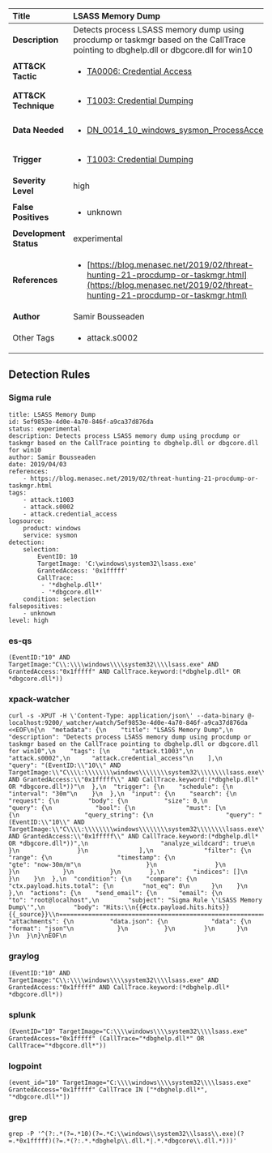 | Title                    | LSASS Memory Dump       |
|:-------------------------|:------------------|
| **Description**          | Detects process LSASS memory dump using procdump or taskmgr based on the CallTrace pointing to dbghelp.dll or dbgcore.dll for win10 |
| **ATT&amp;CK Tactic**    |  <ul><li>[TA0006: Credential Access](https://attack.mitre.org/tactics/TA0006)</li></ul>  |
| **ATT&amp;CK Technique** | <ul><li>[T1003: Credential Dumping](https://attack.mitre.org/techniques/T1003)</li></ul>  |
| **Data Needed**          | <ul><li>[DN_0014_10_windows_sysmon_ProcessAccess](../Data_Needed/DN_0014_10_windows_sysmon_ProcessAccess.md)</li></ul>  |
| **Trigger**              | <ul><li>[T1003: Credential Dumping](../Triggers/T1003.md)</li></ul>  |
| **Severity Level**       | high |
| **False Positives**      | <ul><li>unknown</li></ul>  |
| **Development Status**   | experimental |
| **References**           | <ul><li>[https://blog.menasec.net/2019/02/threat-hunting-21-procdump-or-taskmgr.html](https://blog.menasec.net/2019/02/threat-hunting-21-procdump-or-taskmgr.html)</li></ul>  |
| **Author**               | Samir Bousseaden |
| Other Tags           | <ul><li>attack.s0002</li></ul> | 

## Detection Rules

### Sigma rule

```
title: LSASS Memory Dump
id: 5ef9853e-4d0e-4a70-846f-a9ca37d876da
status: experimental
description: Detects process LSASS memory dump using procdump or taskmgr based on the CallTrace pointing to dbghelp.dll or dbgcore.dll for win10
author: Samir Bousseaden
date: 2019/04/03
references:
    - https://blog.menasec.net/2019/02/threat-hunting-21-procdump-or-taskmgr.html
tags:
    - attack.t1003
    - attack.s0002
    - attack.credential_access
logsource:
    product: windows
    service: sysmon
detection:
    selection:
        EventID: 10
        TargetImage: 'C:\windows\system32\lsass.exe'
        GrantedAccess: '0x1fffff'
        CallTrace:
         - '*dbghelp.dll*'
         - '*dbgcore.dll*'
    condition: selection
falsepositives:
    - unknown
level: high

```





### es-qs
    
```
(EventID:"10" AND TargetImage:"C\\:\\\\windows\\\\system32\\\\lsass.exe" AND GrantedAccess:"0x1fffff" AND CallTrace.keyword:(*dbghelp.dll* OR *dbgcore.dll*))
```


### xpack-watcher
    
```
curl -s -XPUT -H \'Content-Type: application/json\' --data-binary @- localhost:9200/_watcher/watch/5ef9853e-4d0e-4a70-846f-a9ca37d876da <<EOF\n{\n  "metadata": {\n    "title": "LSASS Memory Dump",\n    "description": "Detects process LSASS memory dump using procdump or taskmgr based on the CallTrace pointing to dbghelp.dll or dbgcore.dll for win10",\n    "tags": [\n      "attack.t1003",\n      "attack.s0002",\n      "attack.credential_access"\n    ],\n    "query": "(EventID:\\"10\\" AND TargetImage:\\"C\\\\:\\\\\\\\windows\\\\\\\\system32\\\\\\\\lsass.exe\\" AND GrantedAccess:\\"0x1fffff\\" AND CallTrace.keyword:(*dbghelp.dll* OR *dbgcore.dll*))"\n  },\n  "trigger": {\n    "schedule": {\n      "interval": "30m"\n    }\n  },\n  "input": {\n    "search": {\n      "request": {\n        "body": {\n          "size": 0,\n          "query": {\n            "bool": {\n              "must": [\n                {\n                  "query_string": {\n                    "query": "(EventID:\\"10\\" AND TargetImage:\\"C\\\\:\\\\\\\\windows\\\\\\\\system32\\\\\\\\lsass.exe\\" AND GrantedAccess:\\"0x1fffff\\" AND CallTrace.keyword:(*dbghelp.dll* OR *dbgcore.dll*))",\n                    "analyze_wildcard": true\n                  }\n                }\n              ],\n              "filter": {\n                "range": {\n                  "timestamp": {\n                    "gte": "now-30m/m"\n                  }\n                }\n              }\n            }\n          }\n        },\n        "indices": []\n      }\n    }\n  },\n  "condition": {\n    "compare": {\n      "ctx.payload.hits.total": {\n        "not_eq": 0\n      }\n    }\n  },\n  "actions": {\n    "send_email": {\n      "email": {\n        "to": "root@localhost",\n        "subject": "Sigma Rule \'LSASS Memory Dump\'",\n        "body": "Hits:\\n{{#ctx.payload.hits.hits}}{{_source}}\\n================================================================================\\n{{/ctx.payload.hits.hits}}",\n        "attachments": {\n          "data.json": {\n            "data": {\n              "format": "json"\n            }\n          }\n        }\n      }\n    }\n  }\n}\nEOF\n
```


### graylog
    
```
(EventID:"10" AND TargetImage:"C\\:\\\\windows\\\\system32\\\\lsass.exe" AND GrantedAccess:"0x1fffff" AND CallTrace.keyword:(*dbghelp.dll* *dbgcore.dll*))
```


### splunk
    
```
(EventID="10" TargetImage="C:\\\\windows\\\\system32\\\\lsass.exe" GrantedAccess="0x1fffff" (CallTrace="*dbghelp.dll*" OR CallTrace="*dbgcore.dll*"))
```


### logpoint
    
```
(event_id="10" TargetImage="C:\\\\windows\\\\system32\\\\lsass.exe" GrantedAccess="0x1fffff" CallTrace IN ["*dbghelp.dll*", "*dbgcore.dll*"])
```


### grep
    
```
grep -P '^(?:.*(?=.*10)(?=.*C:\\windows\\system32\\lsass\\.exe)(?=.*0x1fffff)(?=.*(?:.*.*dbghelp\\.dll.*|.*.*dbgcore\\.dll.*)))'
```



